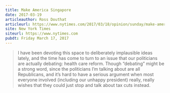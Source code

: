```yaml
---
title: Make America Singapore
date: 2017-03-19
articleauthor: Ross Douthat
articleurl: https://www.nytimes.com/2017/03/18/opinion/sunday/make-america-singapore.html
site: New York Times
siteurl: https://www.nytimes.com
pubdt: Friday March 17, 2017
---
```


> I have been devoting this space to deliberately implausible ideas lately, and the time has come to turn to an issue that our politicians are actually debating: health care reform. Though “debating” might be a strong word, since the politicians I’m talking about are all Republicans, and it’s hard to have a serious argument when most everyone involved (including our unhappy president) really, really wishes that they could just stop and talk about tax cuts instead.
